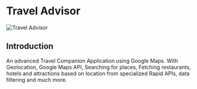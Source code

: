 # Travel Advisor

![Travel Advisor](https://i.ibb.co/qph2cZn/image.pngg)

## Introduction
An advanced Travel Companion Application using Google Maps. With Geolocation, Google Maps API, Searching for places, Fetching restaurants, hotels and attractions based on location from specialized Rapid APIs, data filtering and much more.


